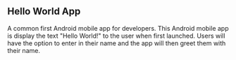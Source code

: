 ## Hello World App

A common first Android mobile app for developers.
This Android mobile app is display the text "Hello World!" to the user when first launched.
Users will have the option to enter in their name and the app will then greet them with their name.